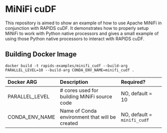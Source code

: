 # MiNiFi cuDF

This repository is aimed to show an example of how to use Apache MiNiFi in conjunction with RAPIDS cuDF. It demonstrates how to properly setup MiNiFi to work with Python native processors and gives a small example of using those Python native processors to interact with RAPIDS cuDF.

## Building Docker Image

`docker build -t rapids-examples/minifi_cudf --build-arg PARALLEL_LEVEL=10 --build-arg CONDA_ENV_NAME=minifi_cudf .`

| Docker ARG      | Description         | Required?         |
| :---            | :----               | :---              |
| PARALLEL_LEVEL  | # cores used for building MiNiFi source code               | NO, default = 10  |
| CONDA_ENV_NAME  | Name of Conda environment that will be created              | NO, default = `minifi_cudf`  |

